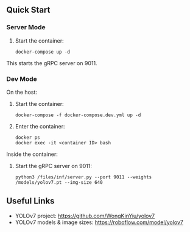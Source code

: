 ## Quick Start

### Server Mode

1. Start the container:
    ```
    docker-compose up -d
    ```

This starts the gRPC server on 9011.

### Dev Mode

On the host:

1. Start the container:
    ```
    docker-compose -f docker-compose.dev.yml up -d
    ```
2. Enter the container:
    ```
    docker ps
    docker exec -it <container ID> bash
    ```
    
Inside the container:
    
1. Start the gRPC server on 9011:
    ```
    python3 /files/inf/server.py --port 9011 --weights /models/yolov7.pt --img-size 640
    ```

## Useful Links

* YOLOv7 project: https://github.com/WongKinYiu/yolov7
* YOLOv7 models & image sizes: https://roboflow.com/model/yolov7 